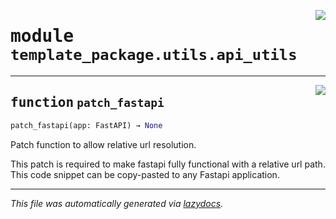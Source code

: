 <!-- markdownlint-disable -->

<a href="https://github.com/mltooling/project-template/blob/main/examples/python-lib/src/template_package/utils/api_utils.py#L0"><img align="right" style="float:right;" src="https://img.shields.io/badge/-source-cccccc?style=flat-square"></a>

# <kbd>module</kbd> `template_package.utils.api_utils`





---

<a href="https://github.com/mltooling/project-template/blob/main/examples/python-lib/src/template_package/utils/api_utils.py#L4"><img align="right" style="float:right;" src="https://img.shields.io/badge/-source-cccccc?style=flat-square"></a>

## <kbd>function</kbd> `patch_fastapi`

```python
patch_fastapi(app: FastAPI) → None
```

Patch function to allow relative url resolution. 

This patch is required to make fastapi fully functional with a relative url path. This code snippet can be copy-pasted to any Fastapi application. 




---

_This file was automatically generated via [lazydocs](https://github.com/ml-tooling/lazydocs)._
